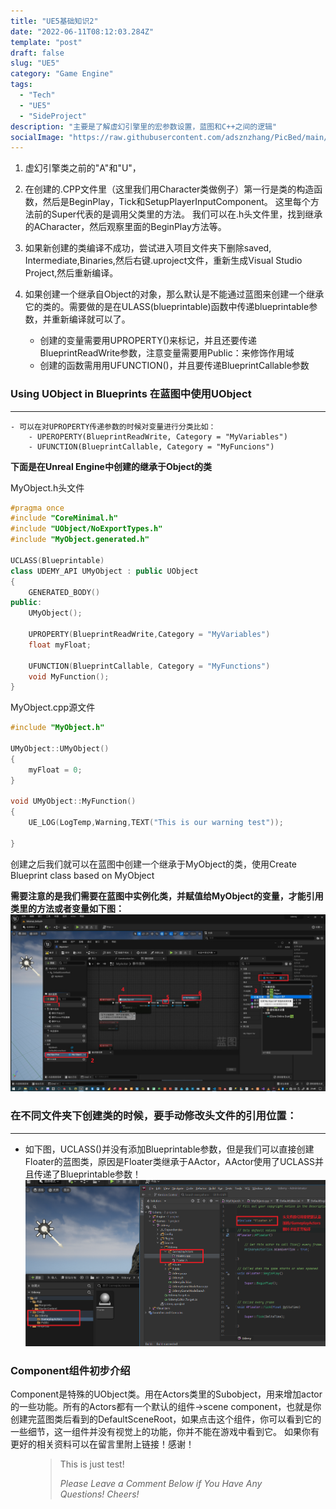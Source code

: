 ```yaml
---
title: "UE5基础知识2"
date: "2022-06-11T08:12:03.284Z"
template: "post"
draft: false
slug: "UE5"
category: "Game Engine"
tags:
  - "Tech"
  - "UE5"
  - "SideProject"
description: "主要是了解虚幻引擎里的宏参数设置，蓝图和C++之间的逻辑"
socialImage: "https://raw.githubusercontent.com/adsznzhang/PicBed/main/imgVoxelPluginUE5.jpg"
---
```

1. 虚幻引擎类之前的"A"和"U"，

2. 在创建的.CPP文件里（这里我们用Character类做例子）第一行是类的构造函数，然后是BeginPlay，Tick和SetupPlayerInputComponent。 这里每个方法前的Super代表的是调用父类里的方法。 我们可以在.h头文件里，找到继承的ACharacter，然后观察里面的BeginPlay方法等。

3. 如果新创建的类编译不成功，尝试进入项目文件夹下删除saved, Intermediate,Binaries,然后右键.uproject文件，重新生成Visual Studio Project,然后重新编译。

4. 如果创建一个继承自Object的对象，那么默认是不能通过蓝图来创建一个继承它的类的。需要做的是在ULASS(blueprintable)函数中传递blueprintable参数，并重新编译就可以了。
    - 创建的变量需要用UPROPERTY()来标记，并且还要传递BlueprintReadWrite参数，注意变量需要用Public：来修饰作用域
    - 创建的函数需用用UFUNCTION()，并且要传递BlueprintCallable参数
### Using UObject in Blueprints 在蓝图中使用UObject
---
    - 可以在对UPROPERTY传递参数的时候对变量进行分类比如：
        - UPEROPERTY(BlueprintReadWrite, Category = "MyVariables") 
        - UFUNCTION(BlueprintCallable, Category = "MyFuncions")

**下面是在Unreal Engine中创建的继承于Object的类**

MyObject.h头文件
```cpp
#pragma once
#include "CoreMinimal.h"
#include "UObject/NoExportTypes.h"
#include "MyObject.generated.h"

UCLASS(Blueprintable)
class UDEMY_API UMyObject : public UObject
{
	GENERATED_BODY()
public:	
	UMyObject();

	UPROPERTY(BlueprintReadWrite,Category = "MyVariables")
	float myFloat;

	UFUNCTION(BlueprintCallable, Category = "MyFunctions")
	void MyFunction();   
}
```
MyObject.cpp源文件
```cpp
#include "MyObject.h"

UMyObject::UMyObject()
{
	myFloat = 0;
}

void UMyObject::MyFunction()
{
	UE_LOG(LogTemp,Warning,TEXT("This is our warning test"));
	
}
```
创建之后我们就可以在蓝图中创建一个继承于MyObject的类，使用Create Blueprint class based on MyObject

**需要注意的是我们需要在蓝图中实例化类，并赋值给MyObject的变量，才能引用类里的方法或者变量如下图：**
![BluePrint](BlueprintClass.jpg)
### 在不同文件夹下创建类的时候，要手动修改头文件的引用位置：  
---
- 如下图，UCLASS()并没有添加Blueprintable参数，但是我们可以直接创建Floater的蓝图类，原因是Floater类继承于AActor，AActor使用了UCLASS并且传递了Blueprintable参数！  
![ClassinFolder](ClassinFolder.png)

### Component组件初步介绍
Component是特殊的UObject类。用在Actors类里的Subobject，用来增加actor的一些功能。所有的Actors都有一个默认的组件->scene component，也就是你创建完蓝图类后看到的DefaultSceneRoot，如果点击这个组件，你可以看到它的一些细节，这一组件并没有视觉上的功能，你并不能在游戏中看到它。
如果你有更好的相关资料可以在留言里附上链接！感谢！
<figure>
	<blockquote>
		<p>This is just test!</p>
		<footer>
			<cite>Please Leave a Comment Below if You Have Any Questions! Cheers!</cite>
		</footer>
	</blockquote>
</figure>




